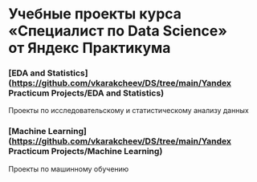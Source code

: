 ﻿# Учебные проекты курса «Специалист по Data Science»<br>от Яндекс Практикума

### [EDA and Statistics](https://github.com/vkarakcheev/DS/tree/main/Yandex Practicum Projects/EDA and Statistics)
Проекты по исследовательскому и статистическому анализу данных

### [Machine Learning](https://github.com/vkarakcheev/DS/tree/main/Yandex Practicum Projects/Machine Learning)
Проекты по машинному обучению
